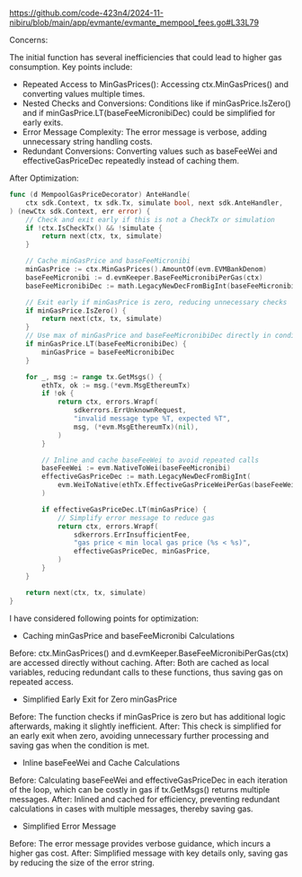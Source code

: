 https://github.com/code-423n4/2024-11-nibiru/blob/main/app/evmante/evmante_mempool_fees.go#L33L79

Concerns:

The initial function has several inefficiencies that could lead to higher gas consumption. Key points include:

- Repeated Access to MinGasPrices(): Accessing ctx.MinGasPrices() and converting values multiple times.
- Nested Checks and Conversions: Conditions like if minGasPrice.IsZero() and if minGasPrice.LT(baseFeeMicronibiDec) could be simplified for early exits.
- Error Message Complexity: The error message is verbose, adding unnecessary string handling costs.
- Redundant Conversions: Converting values such as baseFeeWei and effectiveGasPriceDec repeatedly instead of caching them.

After Optimization:

```go
func (d MempoolGasPriceDecorator) AnteHandle(
	ctx sdk.Context, tx sdk.Tx, simulate bool, next sdk.AnteHandler,
) (newCtx sdk.Context, err error) {
	// Check and exit early if this is not a CheckTx or simulation
	if !ctx.IsCheckTx() && !simulate {
		return next(ctx, tx, simulate)
	}

	// Cache minGasPrice and baseFeeMicronibi
	minGasPrice := ctx.MinGasPrices().AmountOf(evm.EVMBankDenom)
	baseFeeMicronibi := d.evmKeeper.BaseFeeMicronibiPerGas(ctx)
	baseFeeMicronibiDec := math.LegacyNewDecFromBigInt(baseFeeMicronibi)

	// Exit early if minGasPrice is zero, reducing unnecessary checks
	if minGasPrice.IsZero() {
		return next(ctx, tx, simulate)
	}
	// Use max of minGasPrice and baseFeeMicronibiDec directly in conditions
	if minGasPrice.LT(baseFeeMicronibiDec) {
		minGasPrice = baseFeeMicronibiDec
	}

	for _, msg := range tx.GetMsgs() {
		ethTx, ok := msg.(*evm.MsgEthereumTx)
		if !ok {
			return ctx, errors.Wrapf(
				sdkerrors.ErrUnknownRequest,
				"invalid message type %T, expected %T",
				msg, (*evm.MsgEthereumTx)(nil),
			)
		}

		// Inline and cache baseFeeWei to avoid repeated calls
		baseFeeWei := evm.NativeToWei(baseFeeMicronibi)
		effectiveGasPriceDec := math.LegacyNewDecFromBigInt(
			evm.WeiToNative(ethTx.EffectiveGasPriceWeiPerGas(baseFeeWei)),
		)

		if effectiveGasPriceDec.LT(minGasPrice) {
			// Simplify error message to reduce gas
			return ctx, errors.Wrapf(
				sdkerrors.ErrInsufficientFee,
				"gas price < min local gas price (%s < %s)",
				effectiveGasPriceDec, minGasPrice,
			)
		}
	}

	return next(ctx, tx, simulate)
}
```

I have considered following points for optimization:

- Caching minGasPrice and baseFeeMicronibi Calculations

Before: ctx.MinGasPrices() and d.evmKeeper.BaseFeeMicronibiPerGas(ctx) are accessed directly without caching.
After: Both are cached as local variables, reducing redundant calls to these functions, thus saving gas on repeated access.

- Simplified Early Exit for Zero minGasPrice

Before: The function checks if minGasPrice is zero but has additional logic afterwards, making it slightly inefficient.
After: This check is simplified for an early exit when zero, avoiding unnecessary further processing and saving gas when the condition is met.

- Inline baseFeeWei and Cache Calculations

Before: Calculating baseFeeWei and effectiveGasPriceDec in each iteration of the loop, which can be costly in gas if tx.GetMsgs() returns multiple messages.
After: Inlined and cached for efficiency, preventing redundant calculations in cases with multiple messages, thereby saving gas.

- Simplified Error Message

Before: The error message provides verbose guidance, which incurs a higher gas cost.
After: Simplified message with key details only, saving gas by reducing the size of the error string.

